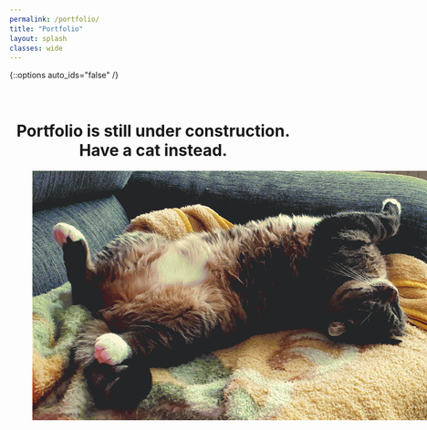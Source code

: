 ```yaml
---
permalink: /portfolio/
title: "Portfolio"
layout: splash
classes: wide
---
```

{::options auto_ids="false" /}
# <center><br/>Portfolio is still under construction.<br/>Have a cat instead. </center>
<figure style="width: 720px" class="align-center">
  <img src="/assets/images/cat.png">
</figure>